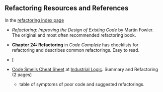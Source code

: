## Refactoring Resources and References

In the [refactoring index page](/refactoring)

* *Refactoring: Improving the Design of Existing Code* by Martin Fowler.  The original and most often recommended refactoring book.

* **Chapter 24: Refactoring** in *Code Complete*
   has checklists for refactoring and describes common refactorings. Easy to read.

* [

* [Code Smells Cheat Sheet](http://www.industriallogic.com/wp-content/uploads/2005/09/smellstorefactorings.pdf) at [Industrial Logic](https://www.industriallogic.com/blog/smells-to-refactorings-cheatsheet/). Summary and Refactoring (2 pages)
    - table of symptoms of poor code and suggested refactorings.



